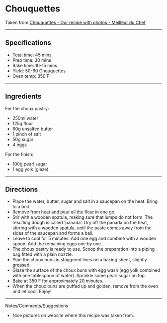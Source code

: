 # Chouquettes

Taken from
[Chouquettes - Our recipe with photos - Meilleur du Chef](https://www.meilleurduchef.com/en/recipe/french-chouquettes.html)

---
## Specifications
- Total time: 45 mins
- Prep time: 30 mins
- Bake time: 10-15 mins
- Yield: 50-60 Chouquettes
- Oven temp: 350 F

---
## Ingredients

For the choux pastry:
- 250ml water
- 125g flour
- 60g unsalted butter
- 1 pinch of salt
- 50g sugar
- 4 eggs

For the finish:
- 100g pearl sugar
- 1 egg yolk (glaze)

---
## Directions

- Place the water, butter, sugar and salt in a saucepan on the heat. Bring to a boil.
- Remove from heat and pour all the flour in one go.
- Stir with a wooden spatula, making sure that lumps do not form. The resulting dough is called 'panada'. Dry off the panada on the heat, stirring with a wooden spatula, until the paste comes away from the sides of the saucepan and forms a ball.
- Leave to cool for 5 minutes. Add one egg and combine with a wooden spoon. Add the remaining eggs one by one.
- The choux pastry is ready to use. Scoop the preparation into a piping bag fitted with a plain nozzle.
- Pipe the choux buns in staggered lines on a baking sheet, slightly greased.
- Glaze the surface of the choux buns with egg wash (egg yolk combined with one tablespoon of water). Sprinkle some pearl sugar on top. 
- Bake at 350 F for approximately 20 minutes.
- When the choux buns are puffed up and golden, remove from the oven and let cool. Enjoy!

---
Notes/Comments/Suggestions
- Nice pictures on website where this recipe was taken from.
